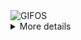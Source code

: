 <div align="justify">
<picture>
    <source media="(prefers-color-scheme: dark)" srcset="https://i.ibb.co/z8XTDqv/output-gif.gif">
    <source media="(prefers-color-scheme: light)" srcset="https://i.ibb.co/z8XTDqv/output-gif.gif">
    <img alt="GIFOS" src="https://i.ibb.co/z8XTDqv/output-gif.gif">
</picture>

<details>
<summary>More details</summary>

+ Currently being a Svelte junky
+ I love tailwindcss
+ Firebase? Supabase
+ Oh, and mongodb too

<div>
   Find me on discord: @mrajr :) 
</div>

</details>
</div>
</div>
